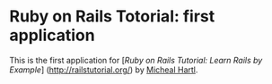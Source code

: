 # Ruby on Rails Totorial: first application

This is the first application for 
[*Ruby on Rails Tutorial: Learn Rails by Example*] (http://railstutorial.org/) by [Micheal Hartl](http://michealhartl.com/).
